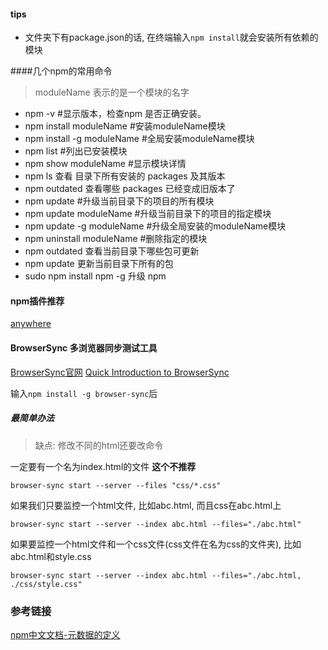 #### tips
- 文件夹下有package.json的话, 在终端输入`npm install`就会安装所有依赖的模块

####几个npm的常用命令

> moduleName 表示的是一个模块的名字

- npm -v #显示版本，检查npm 是否正确安装。 
- npm install moduleName #安装moduleName模块 
- npm install -g moduleName #全局安装moduleName模块 
- npm list #列出已安装模块 
- npm show moduleName #显示模块详情 
- npm ls 查看 目录下所有安装的 packages 及其版本
- npm outdated 查看哪些 packages 已经变成旧版本了
- npm update #升级当前目录下的项目的所有模块 
- npm update moduleName #升级当前目录下的项目的指定模块 
- npm update -g moduleName #升级全局安装的moduleName模块 
- npm uninstall moduleName #删除指定的模块
- npm outdated 查看当前目录下哪些包可更新
- npm update 更新当前目录下所有的包
- sudo npm install npm -g 升级 npm 


#### npm插件推荐
[anywhere](https://www.npmjs.com/package/anywhere)
#### BrowserSync 多浏览器同步测试工具
[BrowserSync官网](http://www.browsersync.io/)
[Quick Introduction to BrowserSync](https://www.youtube.com/watch?v=heNWfzc7ufQ)

输入`npm install -g browser-sync`后

##### 最简单办法

> 缺点: 修改不同的html还要改命令

一定要有一个名为index.html的文件  **这个不推荐**

	browser-sync start --server --files "css/*.css"

如果我们只要监控一个html文件, 比如abc.html, 而且css在abc.html上 

	browser-sync start --server --index abc.html --files="./abc.html"

如果要监控一个html文件和一个css文件(css文件在名为css的文件夹), 比如abc.html和style.css

	browser-sync start --server --index abc.html --files="./abc.html, ./css/style.css"


### 参考链接

[npm中文文档-元数据的定义](https://github.com/ericdum/mujiang.info/issues/6/)







